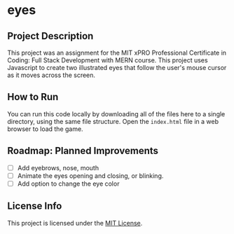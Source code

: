 # eyes

## Project Description
This project was an assignment for the MIT xPRO Professional Certificate in Coding: Full Stack Development with MERN course. This project uses Javascript to create two illustrated eyes that follow the user's mouse cursor as it moves across the screen.

## How to Run
You can run this code locally by downloading all of the files here to a single directory, using the same file structure. Open the `index.html` file in a web browser to load the game.

## Roadmap: Planned Improvements
- [ ] Add eyebrows, nose, mouth
- [ ] Animate the eyes opening and closing, or blinking.
- [ ] Add option to change the eye color

## License Info
This project is licensed under the [MIT License](LICENSE).
